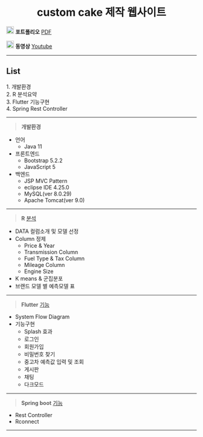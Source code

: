 <center><h1> custom cake 제작 웹사이트 </h1> </center>

<img src =https://upload.wikimedia.org/wikipedia/commons/thumb/8/87/PDF_file_icon.svg/1667px-PDF_file_icon.svg.png width = 20,m height = 20 > **포트폴리오**  [PDF](https://github.com/javanyam/R_Flutter-Project/blob/main/03.chasajo_Portfolio/chasajo.pdf)

<img src =https://cdn-icons-png.flaticon.com/512/1384/1384060.png width = 20,m height = 20 > **동영상** [Youtube](https://www.youtube.com/watch?v=LMnzQs5RUEA)

___


<h2>List</h2>
1. 개발환경 <br>
2. R 분석요약 <br>
3. Flutter 기능구현 <br>
4. Spring Rest Controller
  
___

>**개발환경**
- 언어
  - Java 11
- 프론트엔드
  - Bootstrap 5.2.2
  - JavaScript 5
- 백엔드 
  - JSP MVC Pattern
  - eclipse IDE 4.25.0
  - MySQL(ver 8.0.29)
  - Apache Tomcat(ver 9.0)

___

> **R** [분석](https://github.com/javanyam/R_Flutter-Project/blob/main/03.chasajo_Portfolio/R_분석요약.pdf)
- DATA 컬럼소개 및 모델 선정
- Column 정제
  - Price & Year 
  - Transmission Column 
  - Fuel Type & Tax Column
  - Mileage Column
  - Engine Size
- K means & 군집분포
- 브랜드 모델 별 예측모델 표

___

> **Flutter** [기능](https://github.com/javanyam/R_Flutter-Project/blob/main/03.chasajo_Portfolio/Flutter.pdf)
- System Flow Diagram
- 기능구현
  - Splash 효과
  - 로그인
  - 회원가입
  - 비밀번호 찾기
  - 중고차 예측값 입력 및 조회
  - 게시판
  - 채팅
  - 다크모드
___

> **Spring boot** [기능](https://github.com/javanyam/R_Flutter-Project/blob/main/03.chasajo_Portfolio/RESTful%20API.pdf)
- Rest Controller
- Rconnect

___
